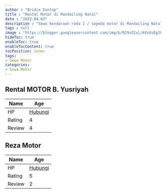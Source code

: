 ```yaml
---
author : "Bridie Dunlop"
title : "Rental Motor di Mandailing Natal"
date : "2022-04-03"
description : "Sewa kendaraan roda 2 / sepeda motor di Mandailing Natal"
tags : null
image : "https://blogger.googleusercontent.com/img/b/R29vZ2xl/AVvXsEgJ8ScnMEYie940Qz9ABZwiif2Eb2JOQ4iEXIk_3jB39S5_irlL-3j9NekMB8PtS9h9xxxuSj3EZ2sZWEmgszAwDplt4ziM98-OfOV2V1KEoODwoUQfG484ortOqwDHJKMdwqgj6qOaA-zbAaEXh5yiqnnAo3zw6GQ4XBR3LR2pb1bGL7l1-qhHZfjsbw/w300-h200/rental-motor-di-mandailing-natal.png"
hideToc: true
enableToc: true
enableTocContent: true
tocPosition: inner
tags:
- Sewa Motor
categories:
- Sewa Motor
---
```



## Rental MOTOR B. Yusriyah

Name | Age
--------|------
HP | [Hubungi](https://pcandroidplayer.blogspot.com/?clayads=https://getnumber.ndower.dev?phone=)
Rating | 4
Review | 4


## Reza Motor

Name | Age
--------|------
HP | [Hubungi](https://pcandroidplayer.blogspot.com/?clayads=https://getnumber.ndower.dev?phone=MDg1MjYxNTYwNDc0)
Rating | 5
Review | 2


